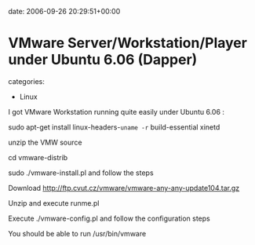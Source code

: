 


date: 2006-09-26 20:29:51+00:00


# VMware Server/Workstation/Player under Ubuntu 6.06 (Dapper)

categories:
- Linux


I got VMware Workstation running quite easily under Ubuntu 6.06 :

sudo apt-get install linux-headers-`uname -r` build-essential xinetd

unzip the VMW source

cd vmware-distrib

sudo ./vmware-install.pl and follow the steps

Download http://ftp.cvut.cz/vmware/vmware-any-any-update104.tar.gz

Unzip and execute runme.pl

Execute ./vmware-config.pl and follow the configuration steps

You should be able to run /usr/bin/vmware

